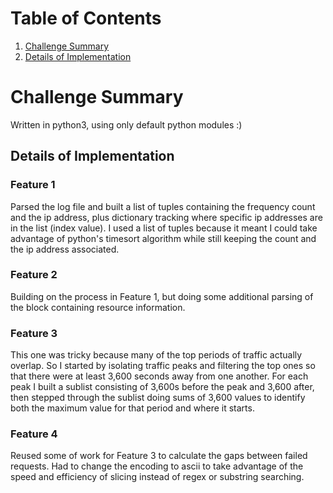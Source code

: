# Table of Contents
1. [Challenge Summary](README.md#challenge-summary)
2. [Details of Implementation](README.md#details-of-implementation)

# Challenge Summary
Written in python3, using only default python modules :)

## Details of Implementation
### Feature 1
Parsed the log file and built a list of tuples containing the frequency count and the ip address, plus dictionary tracking where specific ip addresses are in the list (index value). I used a list of tuples because it meant I could take advantage of python's timesort algorithm while still keeping the count and the ip address associated.
### Feature 2
Building on the process in Feature 1, but doing some additional parsing of the block containing resource information.
### Feature 3
This one was tricky because many of the top periods of traffic actually overlap. So I started by isolating traffic peaks and filtering the top ones so that there were at least 3,600 seconds away from one another. For each peak I built a sublist consisting of 3,600s before the peak and 3,600 after, then stepped through the sublist doing sums of 3,600 values to identify both the maximum value for that period and where it starts.
### Feature 4
Reused some of work for Feature 3 to calculate the gaps between failed requests. Had to change the encoding to ascii to take advantage of the speed and efficiency of slicing instead of regex or substring searching.
